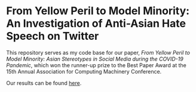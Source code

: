 # From Yellow Peril to Model Minority: An Investigation of Anti-Asian Hate Speech on Twitter

This repository serves as my code base for our paper, *From Yellow Peril to Model Minority: Asian Stereotypes in Social Media during the COVID-19 Pandemic*, which won the runner-up prize to the Best Paper Award at the 15th Annual Association for Computing Machinery Conference.

 Our results can be found [here](https://dl.acm.org/doi/10.1145/3578503.3583614). 
